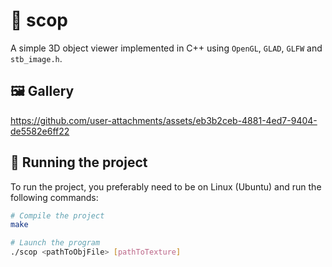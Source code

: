# 🧊 scop

A simple 3D object viewer implemented in C++ using `OpenGL`, `GLAD`, `GLFW` and `stb_image.h`.

## 🖼️ Gallery
https://github.com/user-attachments/assets/eb3b2ceb-4881-4ed7-9404-de5582e6ff22

## 🚀 Running the project

To run the project, you preferably need to be on Linux (Ubuntu) and run the following commands:
```bash
# Compile the project
make
```
```bash
# Launch the program
./scop <pathToObjFile> [pathToTexture]
```
